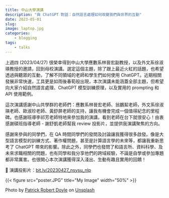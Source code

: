 ```yaml
---
title: 中山大學演講
description: "與 ChatGPT 對話：自然語言處理如何改變我們與世界的互動"
date: 2023-05-01
slug: 
image: laptop.jpg
categories:
    - blogging
tags:
    - talks
---
```


上週四 (2023/04/27) 很榮幸得到中山大學應數系林晉宏副教授，以及外文系徐淑瑛教授的邀請，回到母校演講。選定這個主題，除了跟上最近火紅的話題，也希望透過與聽眾的互動，了解不同領域的老師和學生們如何使用 ChatGPT。近期相關發展非常快速，工具更是如雨後春筍般出現，本次演講未能涵蓋全部主題，但希望向大家介紹自然語言處理、ChatGPT 模型訓練原理，以及實用的 prompting 和 API 使用範例。

這次演講感謝中山共學群的老師們：應數系林晉宏老師、翁鵬絜老師，外文系徐淑瑛老師、歐淑珍老師、黃舒屏老師的支持，讓我有機會完成一個值得紀念的里程碑。也感謝班導李祁芳老師特地來參加我的演講，看到老師在台下就很安心！由衷感謝碩班指導老師 - 謝舒凱老師幫我 review 投影片，並提供我演講聚焦的方向。

感謝來參與的同學們，在 QA 時間同學們的發問及討論讓我獲得很多啟發。像是大型語言模型的訓練方式、著作權問題，甚至是計算語言學的未來等，都讓我重新思考了 ChatGPT 帶來的影響。除此之外，同學們也發問了和語言所、資料科學、及未來求職相關的問題，也有同學和我分享他們的跨域經驗，不論是自學或參加專題都非常厲害。也很開心本次演講獲得深入淺出、生動有趣且實用的回饋！

📄 演講投影片：[bit.ly/20230427_nsysu_nlp](https://bit.ly/20230427_nsysu_nlp)

<!-- <img src="poster.JPG" alt="理工長廊上的海報" width="230" height="300" title="理工長廊上的海報">

<img src="presentation.JPG" alt="演講途中" width="400" height="280" title="演講途中"> -->

{{< figure src="poster.JPG" title="My Image" width="50%" >}}

Photo by <a href="https://unsplash.com/ko/@teapowered?utm_source=unsplash&utm_medium=referral&utm_content=creditCopyText">Patrick Robert Doyle</a> on <a href="https://unsplash.com/photos/yUvZYHV2Zbw?utm_source=unsplash&utm_medium=referral&utm_content=creditCopyText">Unsplash</a>